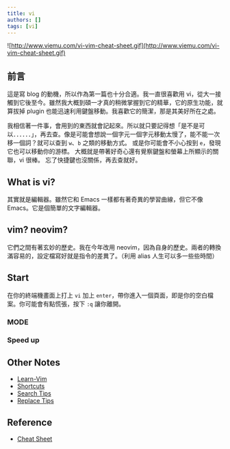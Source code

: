 ```yaml
---
title: vi
authors: []
tags: [vi]
---
```


<!-- # vi -->

![http://www.viemu.com/vi-vim-cheat-sheet.gif](http://www.viemu.com/vi-vim-cheat-sheet.gif)
<!--truncate-->

## 前言
這是寫 blog 的動機，所以作為第一篇也十分合適。我一直很喜歡用 vi，從大一接觸到它後至今。雖然我大概到碩一才真的稍微掌握到它的精華，它的原生功能，就算拔掉 plugin 也能迅速利用鍵盤移動。我喜歡它的簡潔，那是其美好所在之處。

我相信著一件事，會用到的東西就會記起來。所以就只要記得想「是不是可以．．．．．．」，再去查。像是可能會想說一個字元一個字元移動太慢了，能不能一次移一個詞？就可以查到 `w`、`b` 之類的移動方式。
或是你可能會不小心按到 `e`，發現它也可以移動你的游標。
大概就是帶著好奇心還有覺察鍵盤和螢幕上所顯示的關聯，vi 很棒。
忘了快捷鍵也沒關係，再去查就好。

## What is vi?
其實就是編輯器。雖然它和 Emacs 一樣都有著奇異的學習曲線，但它不像 Emacs。它是個簡單的文字編輯器。

## vim? neovim?
它們之間有著玄妙的歷史。我在今年改用 neovim，因為自身的歷史。兩者的轉換滿容易的，設定檔寫好就是指令的差異了。（利用 alias 人生可以多一些些時間）

## Start
在你的終端機畫面上打上 `vi` 加上 `enter`，帶你進入一個頁面，即是你的空白檔案。你可能會有點慌張，按下 `:q` 讓你離開。
### MODE

### Speed up

## Other Notes
- [Learn-Vim](https://github.com/iggredible/Learn-Vim)
- [Shortcuts](https://paper.dropbox.com/doc/Vim-Shortcuts-Moskys-Notes-BR2XNKI0WTOEN70VsV1ZP)
- [Search Tips](https://paper.dropbox.com/doc/Vims-Search-Tips-Moskys-Notes-dnA08f27pwrQBaUgpRZZP)
- [Replace Tips](https://paper.dropbox.com/doc/Vims-Replace-Tips-Moskys-Notes-2J6omYzIV9aOGURUojNW6)


## Reference
- [Cheat Sheet](http://www.viemu.com/a_vi_vim_graphical_cheat_sheet_tutorial.html)
